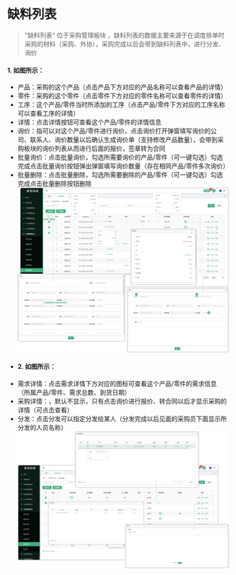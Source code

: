 
# 缺料列表

> "缺料列表“ 位于采购管理板块 ，缺料列表的数据主要来源于在调度排单时采购的材料（采购、外协），采购完成以后会带到缺料列表中，进行分发、询价
​
#### 1. 如图所示：
* 产品：采购的这个产品（点击产品下方对应的产品名称可以查看产品的详情）
* 零件：采购的这个零件（点击零件下方对应的零件名称可以查看零件的详情）
* 工序：这个产品/零件当时所添加的工序（点击产品/零件下方对应的工序名称可以查看工序的详情）
* 详情：点击详情按钮可查看这个产品/零件的详情信息
* 询价：指可以对这个产品/零件进行询价，点击询价打开弹窗填写询价的公司、联系人、询价数量以后确认生成询价单（支持修改产品数量），会带到采购板块的询价列表从而进行后面的报价，签章转为合同
* 批量询价：点击批量询价，勾选所需要询价的产品/零件（可一键勾选）勾选完成点击批量询价按钮弹出弹窗填写询价数量（存在相同产品/零件多次询价）
* 批量删除：点击批量删除，勾选所需要删除的产品/零件（可一键勾选）勾选完成点击批量删除按钮删除
​
![如图所示](../file/cg-qllb1.png)
* #### 2. 如图所示：
* 需求详情：点击需求详情下方对应的图标可查看这个产品/零件的需求信息（所属产品/零件、需求总数、到货日期）
* 采购详情：，默认不显示，只有点击询价进行报价、转合同以后才显示采购的详情（可点击查看）
* 分发：点击分发可以指定分发给某人（分发完成以后见面的采购员下面显示所分发的人员名称）
![如图所示](../file/cg-qllb2.png)